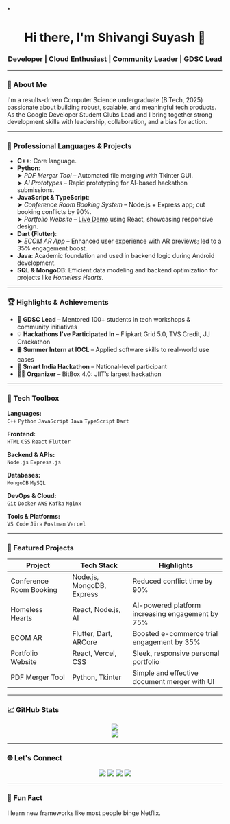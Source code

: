 *<h1 align="center">Hi there, I'm Shivangi Suyash 👋</h1>
<h3 align="center"> Developer | Cloud Enthusiast | Community Leader | GDSC Lead</h3>

---

### 🚀 About Me

I'm a results-driven Computer Science undergraduate (B.Tech, 2025) passionate about building robust, scalable, and meaningful tech products. As the Google Developer Student Clubs Lead and I bring together strong development skills with leadership, collaboration, and a bias for action.

---

### 💼 Professional Languages & Projects

- **C++**: Core language. 
- **Python**:  
  ➤ *PDF Merger Tool* – Automated file merging with Tkinter GUI.  
  ➤ *AI Prototypes* – Rapid prototyping for AI-based hackathon submissions.
- **JavaScript & TypeScript**:  
  ➤ *Conference Room Booking System* – Node.js + Express app; cut booking conflicts by 90%.  
  ➤ *Portfolio Website* – [Live Demo](https://shivangi-ivory.vercel.app/) using React, showcasing responsive design.
- **Dart (Flutter)**:  
  ➤ *ECOM AR App* – Enhanced user experience with AR previews; led to a 35% engagement boost.
- **Java**: Academic foundation and used in backend logic during Android development.
- **SQL & MongoDB**: Efficient data modeling and backend optimization for projects like *Homeless Hearts*.

---

### 🏆 Highlights & Achievements

- 🎯 **GDSC Lead** – Mentored 100+ students in tech workshops & community initiatives  
- 💡 **Hackathons I've Participated In** – Flipkart Grid 5.0, TVS Credit, JJ Crackathon  
- 🛢️ **Summer Intern at IOCL** – Applied software skills to real-world use cases  
- 🧠 **Smart India Hackathon** – National-level participant  
- 👩‍💻 **Organizer** – BitBox 4.0: JIIT’s largest hackathon  

---

### 🧰 Tech Toolbox

**Languages:**  
`C++` `Python` `JavaScript` `Java` `TypeScript` `Dart`

**Frontend:**  
`HTML` `CSS` `React` `Flutter`

**Backend & APIs:**  
`Node.js` `Express.js`

**Databases:**  
`MongoDB` `MySQL`

**DevOps & Cloud:**  
`Git` `Docker` `AWS` `Kafka` `Nginx`

**Tools & Platforms:**  
`VS Code` `Jira` `Postman`  `Vercel`

---

### 📂 Featured Projects

| Project                     | Tech Stack                            | Highlights                                              |
|----------------------------|----------------------------------------|---------------------------------------------------------|
| Conference Room Booking    | Node.js, MongoDB, Express              | Reduced conflict time by 90%                            |
| Homeless Hearts            | React, Node.js, AI                     | AI-powered platform increasing engagement by 75%        |
| ECOM AR                    | Flutter, Dart, ARCore                  | Boosted e-commerce trial engagement by 35%              |
| Portfolio Website          | React, Vercel, CSS                     | Sleek, responsive personal portfolio                    |
| PDF Merger Tool            | Python, Tkinter                        | Simple and effective document merger with UI            |

---

### 📈 GitHub Stats

<p align="center">
  <img src="https://github-readme-stats.vercel.app/api?username=Shivangi10-10&show_icons=true&theme=radical" />
  <br />
  <img src="https://github-readme-stats.vercel.app/api/top-langs/?username=Shivangi10-10&layout=compact&theme=radical" />
</p>

---

### 🌐 Let's Connect

<p align="center">
  <a href="https://www.linkedin.com/in/shivangi-suyash-05a484259/"><img src="https://img.shields.io/badge/LinkedIn-%230077B5.svg?&style=for-the-badge&logo=linkedin&logoColor=white" /></a>
  <a href="https://github.com/Shivangi10-10"><img src="https://img.shields.io/badge/GitHub-%23181717.svg?&style=for-the-badge&logo=github&logoColor=white" /></a>
  <a href="mailto:shivangisuyash8@gmail.com"><img src="https://img.shields.io/badge/Email-D14836?style=for-the-badge&logo=gmail&logoColor=white"/></a>
  <a href="https://shivangi-ivory.vercel.app/"><img src="https://img.shields.io/badge/Portfolio-000?style=for-the-badge&logo=vercel&logoColor=white"/></a>
</p>

---

### 💬 Fun Fact  
 I learn new frameworks like most people binge Netflix.

